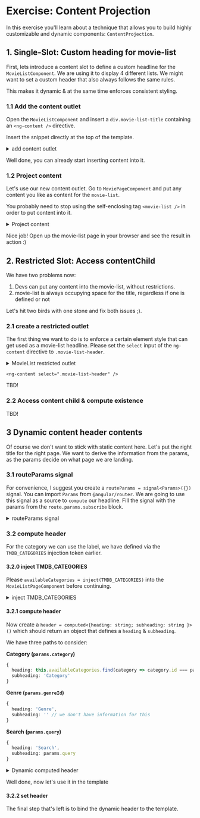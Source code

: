 # Exercise: Content Projection

In this exercise you'll learn about a technique that allows you to build highly customizable
and dynamic components: `ContentProjection`.

## 1. Single-Slot: Custom heading for movie-list

First, lets introduce a content slot to define a custom headline for the `MovieListComponent`. We are using it 
to display 4 different lists. We might want to set a custom header that also always
follows the same rules. 

This makes it dynamic & at the same time enforces consistent styling.

### 1.1 Add the content outlet <ng-content />

Open the `MovieListComponent` and insert a `div.movie-list-title` containing an `<ng-content />` directive.

Insert the snippet directly at the top of the template.

<details>
  <summary>add content outlet</summary>

```html
<!-- movie-list.component.ts -->

<div class="movie-list-title">
  <ng-content />
</div>

<!-- @if (empty) block after -->
```

</details>

Well done, you can already start inserting content into it.

### 1.2 Project content

Let's use our new content outlet. Go to `MoviePageComponent` and put any content you like as
content for the `movie-list`.

You probably need to stop using the self-enclosing tag `<movie-list />` in order to put content into it.

<details>
  <summary>Project content</summary>

```html

<div>
  <h1>Movies</h1>
  <h2>Category</h2>
</div>

```

</details>

Nice job! Open up the movie-list page in your browser and see the result in action :)

## 2. Restricted Slot: Access contentChild

We have two problems now:

1. Devs can put any content into the movie-list, without restrictions.
2. movie-list is always occupying space for the title, regardless if one is defined or not

Let's hit two birds with one stone and fix both issues ;).

### 2.1 create a restricted outlet 

The first thing we want to do is to enforce a certain element style that can get used as a movie-list headline.
Please set the `select` input of the `ng-content` directive to `.movie-list-header`.

<details>
  <summary>MovieList restricted outlet</summary>

```html
<!-- movie-list.component.ts -->
<div class="movie-list-title">
  <ng-content select=".movie-list-header" />
</div>

```

</details>

`<ng-content select=".movie-list-header" />`

TBD!

### 2.2 Access content child & compute existence

TBD!

## 3 Dynamic content header contents

Of course we don't want to stick with static content here. Let's put the right title for the right page.
We want to derive the information from the params, as the params decide on what page we are landing.

### 3.1 routeParams signal

For convenience, I suggest you create a `routeParams = signal<Params>({})` signal. You can import `Params` from `@angular/router`.
We are going to use this signal as a source to `compute` our headline.
Fill the signal with the params from the `route.params.subscribe` block.

<details>
  <summary>routeParams signal</summary>

```ts
// movie-list-page.component.ts

routeParams = signal<Params>({});

constructor() {
  this.route.params.subscribe(params => {
    this.routeParams.set(params);
    /* api fetches ... */
  });
}

```

</details>

### 3.2 compute header

For the category we can use the label, we have defined via the `TMDB_CATEGORIES` injection token earlier.

#### 3.2.0 inject TMDB_CATEGORIES

Please `availableCategories = inject(TMDB_CATEGORIES)` into the `MovieListPageComponent` before continuing.

<details>
  <summary>inject TMDB_CATEGORIES</summary>

```ts
// movie-list-page.component.ts
import { TMDB_CATEGORIES } from '../tmdb-categories';

availableCategories = inject(TMDB_CATEGORIES);

```

</details>

#### 3.2.1 compute header

Now create a `header = computed<{heading: string; subheading: string }>()` which should return an object that
defines a `heading` & `subheading`.

We have three paths to consider:

**Category (`params.category`)**

```ts
{
  heading: this.availableCategories.find(category => category.id === params.category).label,
  subheading: 'Category'
}
```


**Genre (`params.genreId`)**

```ts
{
  heading: 'Genre',
  subheading: '' // we don't have information for this
}
```

**Search (`params.query`)**

```ts
{
  heading: 'Search',
  subheading: params.query
}
```

<details>
  <summary>Dynamic computed header</summary>

```ts

header = computed(() => {
  const params = this.routeParams();
  if (params.query) {
    return {
      heading: 'Search',
      subheading: params.query,
    };
  } else if (params.categoryId) {
    return {
      heading: this.availableCategories.find(
        category => category.id === params.categoryId
      ).label,
      subheading: 'Category',
    };
  }
  return {
    heading: 'Genre',
    subheading: '',
  };
});

```

</details>

Well done, now let's use it in the template

#### 3.2.2 set header

The final step that's left is to bind the dynamic header to the template.
